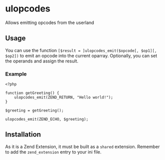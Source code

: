 # ulopcodes

Allows emitting opcodes from the userland

## Usage

You can use the function `[$result = ]ulopcodes_emit($opcode[, $op1][, $op2])` to emit an opcode into the current oparray. Optionally, you can set the operands and assign the result.

### Example

```
<?php

function getGreeting() {
    ulopcodes_emit(ZEND_RETURN, "Hello world!");
}

$greeting = getGreeting();

ulopcodes_emit(ZEND_ECHO, $greeting);
```

## Installation

As it is a Zend Extension, it must be built as a `shared` extension.
Remember to add the `zend_extension` entry to your ini file.
